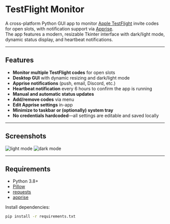 # TestFlight Monitor

A cross-platform Python GUI app to monitor [Apple TestFlight](https://testflight.apple.com/) invite codes for open slots, with notification support via [Apprise](https://github.com/caronc/apprise).  
The app features a modern, resizable Tkinter interface with dark/light mode, dynamic status display, and heartbeat notifications.

---

## Features

- **Monitor multiple TestFlight codes** for open slots
- **Desktop GUI** with dynamic resizing and dark/light mode
- **Apprise notifications** (push, email, Discord, etc.)
- **Heartbeat notification** every 6 hours to confirm the app is running
- **Manual and automatic status updates**
- **Add/remove codes** via menu
- **Edit Apprise settings** in-app
- **Minimize to taskbar or (optionally) system tray**
- **No credentials hardcoded**—all settings are editable and saved locally


---

## Screenshots

![light mode](https://github.com/user-attachments/assets/e0fe4664-8760-46a9-bf4d-9e47200beb34)
![dark mode](https://github.com/user-attachments/assets/e47a896f-bec7-4e30-ab7e-beb2549128b7)

---

## Requirements

- Python 3.8+
- [Pillow](https://pypi.org/project/Pillow/)
- [requests](https://pypi.org/project/requests/)
- [apprise](https://pypi.org/project/apprise/)

Install dependencies:

```sh
pip install -r requirements.txt
```
